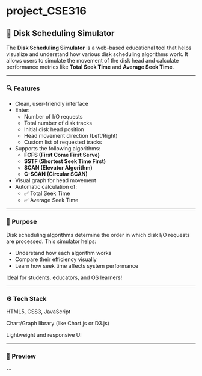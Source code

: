 # project_CSE316
## 🚀 Disk Scheduling Simulator

The **Disk Scheduling Simulator** is a web-based educational tool that helps visualize and understand how various disk scheduling algorithms work. It allows users to simulate the movement of the disk head and calculate performance metrics like **Total Seek Time** and **Average Seek Time**.

---

### 🔍 Features

- Clean, user-friendly interface
- Enter:
  - Number of I/O requests
  - Total number of disk tracks
  - Initial disk head position
  - Head movement direction (Left/Right)
  - Custom list of requested tracks
- Supports the following algorithms:
  - **FCFS (First Come First Serve)**
  - **SSTF (Shortest Seek Time First)**
  - **SCAN (Elevator Algorithm)**
  - **C-SCAN (Circular SCAN)**
- Visual graph for head movement
- Automatic calculation of:
  - ✅ Total Seek Time
  - ✅ Average Seek Time

---

### 🧠 Purpose

Disk scheduling algorithms determine the order in which disk I/O requests are processed. This simulator helps:
- Understand how each algorithm works
- Compare their efficiency visually
- Learn how seek time affects system performance

Ideal for students, educators, and OS learners!

---

### ⚙️ Tech Stack
HTML5, CSS3, JavaScript

Chart/Graph library (like Chart.js or D3.js)

Lightweight and responsive UI

---

### 📸 Preview

--
